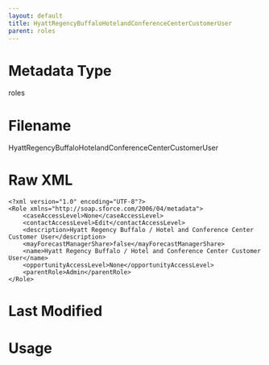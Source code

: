 ```yaml
---
layout: default
title: HyattRegencyBuffaloHotelandConferenceCenterCustomerUser
parent: roles
---
```

# Metadata Type
roles


# Filename 
HyattRegencyBuffaloHotelandConferenceCenterCustomerUser


# Raw XML
```
<?xml version="1.0" encoding="UTF-8"?>
<Role xmlns="http://soap.sforce.com/2006/04/metadata">
    <caseAccessLevel>None</caseAccessLevel>
    <contactAccessLevel>Edit</contactAccessLevel>
    <description>Hyatt Regency Buffalo / Hotel and Conference Center Customer User</description>
    <mayForecastManagerShare>false</mayForecastManagerShare>
    <name>Hyatt Regency Buffalo / Hotel and Conference Center Customer User</name>
    <opportunityAccessLevel>None</opportunityAccessLevel>
    <parentRole>Admin</parentRole>
</Role>
```


# Last Modified


# Usage
